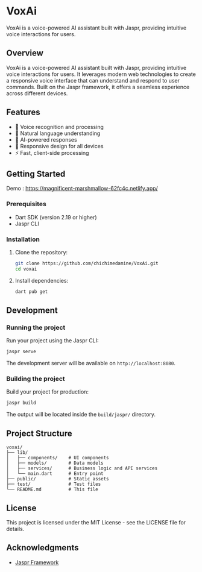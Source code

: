 # VoxAi

VoxAi is a voice-powered AI assistant built with Jaspr, providing intuitive voice interactions for users.

## Overview

VoxAi  is a voice-powered AI assistant built with Jaspr, providing intuitive voice interactions for users. It leverages modern web technologies to create a responsive voice interface that can understand and respond to user commands. Built on the Jaspr framework, it offers a seamless experience across different devices.

## Features

- 🎤 Voice recognition and processing
- 💬 Natural language understanding
- 🤖 AI-powered responses
- 📱 Responsive design for all devices
- ⚡ Fast, client-side processing

## Getting Started
Demo : https://magnificent-marshmallow-62fc4c.netlify.app/
### Prerequisites

- Dart SDK (version 2.19 or higher)
- Jaspr CLI

### Installation

1. Clone the repository:
   ```bash
   git clone https://github.com/chichimedamine/VoxAi.git
   cd voxai
   ```

2. Install dependencies:
   ```bash
   dart pub get
   ```

## Development

### Running the project

Run your project using the Jaspr CLI:

```bash
jaspr serve
```

The development server will be available on `http://localhost:8080`.

### Building the project

Build your project for production:

```bash
jaspr build
```

The output will be located inside the `build/jaspr/` directory.

## Project Structure

```
voxai/
├── lib/
│   ├── components/    # UI components
│   ├── models/        # Data models
│   ├── services/      # Business logic and API services
│   └── main.dart      # Entry point
├── public/            # Static assets
├── test/              # Test files
└── README.md          # This file
```


## License

This project is licensed under the MIT License - see the LICENSE file for details.

## Acknowledgments

- [Jaspr Framework](https://github.com/schultek/jaspr)

